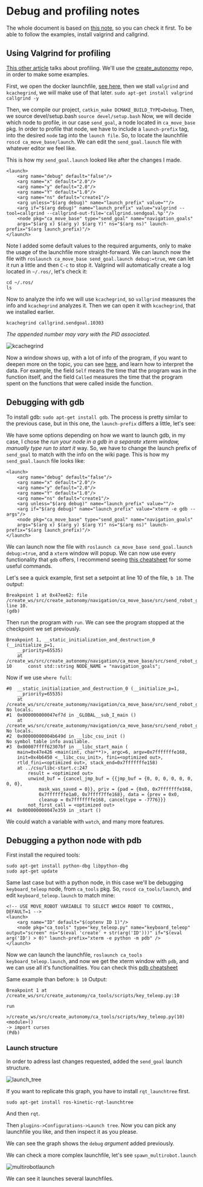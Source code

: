 # Debug and profiling notes

The whole document is based on [this note](http://wiki.ros.org/roslaunch/Tutorials/Roslaunch%20Nodes%20in%20Valgrind%20or%20GDB), so you can check it first.
To be able to follow the examples, install valgrind and callgrind.

## Using Valgrind for profiling

[This other article](http://wiki.ros.org/roslaunch/Tutorials/Profiling%20roslaunch%20nodes) talks about profiling.
We'll use the [create_autonomy](https://github.com/RoboticaUtnFrba/create_autonomy) repo, in order to make some examples.

First, we open the docker launchfile, [see here](https://github.com/RoboticaUtnFrba/create_autonomy/wiki/Setup-Docker), then we stall `valgrind` and `kcachegrind`, we will make use of that later. `sudo apt-get install valgrind callgrind -y`

Then, we compile our project, `catkin_make DCMAKE_BUILD_TYPE=Debug`.
Then, we source devel/setup.bash `source devel/setup.bash`
Now, we will decide which node to profile, in our case `send_goal`, a node located in `ca_move_base` pkg.
In order to profile that node, we have to include a `launch-prefix` tag, into the desired `node` tag into the `launch file`.
So, to locate the launchfile `roscd ca_move_base/launch`.
We can edit the `send_goal.launch` file with whatever editor we feel like.

This is how my `send_goal.launch` looked like after the changes I made.
    
    <launch>
        <arg name="debug" default="false"/>
        <arg name="x" default="2.0"/>
        <arg name="y" default="2.0"/>
        <arg name="Y" default="1.0"/>
        <arg name="ns" default="create1"/>
        <arg unless="$(arg debug)" name="launch_prefix" value=""/>
        <arg if="$(arg debug)" name="launch_prefix" value="valgrind --tool=callgrind --callgrind-out-file='callgrind.sendgoal.%p'"/>
        <node pkg="ca_move_base" type="send_goal" name="navigation_goals"
        args="$(arg x) $(arg y) $(arg Y)" ns="$(arg ns)" launch-prefix="$(arg launch_prefix)"/>
    </launch>

Note I added some default values to the required arguments, only to make the usage of the launchfile more straight-forward.
We can launch now the file with `roslaunch ca_move_base send_goal.launch debug:=true`, we can let it run a little and then `C-c` to stop it.
Valgrind will automatically create a log located in `~/.ros/`, let's check it:
    
    cd ~/.ros/
    ls

Now to analyze the info we will use `kcachegrind`, so `vallgrind` measures the info and `kcachegrind` analyzes it.
Then we can open it with `kcachegrind`, that we installed earlier.

    
    kcachegrind callgrind.sendgoal.10303
*The appended number may vary with the PID associated.*

![kcachegrind](media/kcachegrind.png)

Now a window shows up, with a lot of info of the program, if you want to deepen more on the topic, you can see [here](http://valgrind.org/docs/), and learn how to interpret the data.
For example, the field `Self` means the time that the program was in the function itself, and the field `Called` measures the time that the program spent on the functions that were called inside the function.

## Debugging with gdb

To install gdb: `sudo apt-get install gdb`.
The process is pretty similar to the previous case, but in this one, the `launch-prefix` differs a little, let's see:

We have some options depending on how we want to launch gdb, in my case, I chose the *run your node in a gdb in a separate xterm window, manually type run to start it* way.
So, we have to change the launch prefix of `send_goal` to match with the info on the wiki page.
This is how my `send_goal.launch` file looks like:

    <launch>
        <arg name="debug" default="false"/>
        <arg name="x" default="2.0"/>
        <arg name="y" default="2.0"/>
        <arg name="Y" default="1.0"/>
        <arg name="ns" default="create1"/>
        <arg unless="$(arg debug)" name="launch_prefix" value=""/>
        <arg if="$(arg debug)" name="launch_prefix" value="xterm -e gdb --args"/>
        <node pkg="ca_move_base" type="send_goal" name="navigation_goals"
        args="$(arg x) $(arg y) $(arg Y)" ns="$(arg ns)" launch-prefix="$(arg launch_prefix)"/>
    </launch>

We can launch now the file with `roslaunch ca_move_base send_goal.launch debug:=true`, and a `xterm` window will popup.
We can now use every functionality that `gdb` offers, I recommend seeing [this cheatsheet](https://darkdust.net/files/GDB%20Cheat%20Sheet.pdf) for some useful commands.

Let's see a quick example, first set a setpoint at line 10 of the file, `b 10`.
The output:

    Breakpoint 1 at 0x47ee62: file /create_ws/src/create_autonomy/navigation/ca_move_base/src/send_robot_goal.cpp, line 10.
    (gdb) 

Then run the program with `run`.
We can see the program stopped at the checkpoint we set previously.

    Breakpoint 1, __static_initialization_and_destruction_0 (__initialize_p=1, 
        __priority=65535)
        at /create_ws/src/create_autonomy/navigation/ca_move_base/src/send_robot_goal.cpp:10
    10      const std::string NODE_NAME = "navigation_goals";

Now if we use `where full`:

    #0  __static_initialization_and_destruction_0 (__initialize_p=1, 
        __priority=65535)
        at /create_ws/src/create_autonomy/navigation/ca_move_base/src/send_robot_goal.cpp:10
    No locals.
    #1  0x000000000047ef7d in _GLOBAL__sub_I_main ()
        at /create_ws/src/create_autonomy/navigation/ca_move_base/src/send_robot_goal.cpp:48
    No locals.
    #2  0x00000000004b649d in __libc_csu_init ()
    No symbol table info available.
    #3  0x00007ffff62307bf in __libc_start_main (
        main=0x47e426 <main(int, char**)>, argc=6, argv=0x7fffffffe168, 
        init=0x4b6450 <__libc_csu_init>, fini=<optimized out>, 
        rtld_fini=<optimized out>, stack_end=0x7fffffffe158)
        at ../csu/libc-start.c:247
            result = <optimized out>
            unwind_buf = {cancel_jmp_buf = {{jmp_buf = {0, 0, 0, 0, 0, 0, 0, 0}, 
                mask_was_saved = 0}}, priv = {pad = {0x0, 0x7fffffffe168, 
                0x7fffffffe1a0, 0x7ffff7ffe168}, data = {prev = 0x0, 
                cleanup = 0x7fffffffe168, canceltype = -7776}}}
            not_first_call = <optimized out>
    #4  0x000000000047e359 in _start ()

We could watch a variable with `watch`, and many more features.

## Debugging a python node with pdb

First install the required tools:

    sudo apt-get install python-dbg libpython-dbg
    sudo apt-get update

Same last case but with a python node, in this case we'll be debugging `keyboard_teleop` node, from `ca_tools` pkg.
So, `roscd ca_tools/launch`, and edit `keyboard_teleop.launch` to match mine:

    <!-- USE MOVE_ROBOT VARIABLE TO SELECT WHICH ROBOT TO CONTROL, DEFAULT=1 -->
    <launch>
        <arg name="ID" default="$(optenv ID 1)"/>
        <node pkg="ca_tools" type="key_teleop.py" name="keyboard_teleop" output="screen" ns="$(eval 'create' + str(arg('ID')))" if="$(eval arg('ID') > 0)" launch-prefix="xterm -e python -m pdb" />
    </launch>

Now we can launch the launchfile, `roslaunch ca_tools keyboard_teleop.launch`, and now we get the xterm window with `pdb`, and we can use all it's functionalities.
You can check this [pdb cheatsheet](https://appletree.or.kr/quick_reference_cards/Python/Python%20Debugger%20Cheatsheet.pdf)

Same example than before: `b 10`
Output:

    Breakpoint 1 at /create_ws/src/create_autonomy/ca_tools/scripts/key_teleop.py:10

`run`

    >/create_ws/src/create_autonomy/ca_tools/scripts/key_teleop.py(10)<module>()
    -> import curses
    (Pdb) 

### Launch structure

In order to adress last changes requested, added the `send_goal` launch structure.


![launch_tree](media/send_goal_launch_tree.png)

If you want to replicate this graph, you have to install `rqt_launchtree` first.

    sudo apt-get install ros-kinetic-rqt-launchtree

And then `rqt`.

Then `plugins->Configurations->Launch tree`.
Now you can pick any launchfile you like, and then inspect it as you please.

We can see the graph shows the `debug` *argument* added previously.

We can check a more complex launchfile, let's see `spawn_multirobot.launch`

![multirobotlaunch](media/multirobot_launch_tree.png)

We can see it launches several launchfiles.
